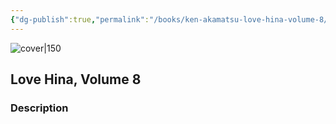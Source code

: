 ```yaml
---
{"dg-publish":true,"permalink":"/books/ken-akamatsu-love-hina-volume-8/","title":"\"Love Hina, Volume 8\"","tags":["romance","manga"]}
---
```




![cover|150](https://m.media-amazon.com/images/I/51ls-h98X0L._SY466_.jpg)

## Love Hina, Volume 8

### Description


```